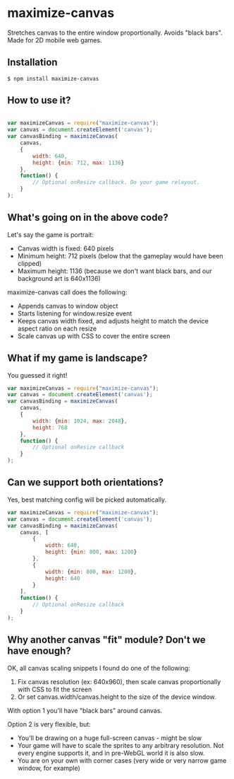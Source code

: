 # maximize-canvas

Stretches canvas to the entire window proportionally. Avoids "black bars". Made for 2D mobile web games.

## Installation

```
$ npm install maximize-canvas
``` 
 
## How to use it?  
  
 ```javascript
  
 var maximizeCanvas = require("maximize-canvas");
 var canvas = document.createElement('canvas');
 var canvasBinding = maximizeCanvas(
     canvas,
     {
         width: 640,
         height: {min: 712, max: 1136} 
     },
     function() {
         // Optional onResize callback. Do your game relayout.
     }
 );
 ``` 
## What's going on in the above code?
Let's say the game is portrait: 
  
  * Canvas width is fixed: 640 pixels
  * Minimum height: 712 pixels (below that the gameplay would have been clipped)
  * Maximum height: 1136 (because we don't want black bars, and our background art is 640x1136)

maximize-canvas call does the following:

 * Appends canvas to window object
 * Starts listening for window.resize event
 * Keeps canvas width fixed, and adjusts height to match the device aspect ratio on each resize
 * Scale canvas up with CSS to cover the entire screen
    
## What if my game is landscape? 

You guessed it right! 

 ```javascript
 var maximizeCanvas = require("maximize-canvas");
 var canvas = document.createElement('canvas');
 var canvasBinding = maximizeCanvas(
     canvas,
     {
         width: {min: 1024, max: 2048},
         height: 768  
     },
     function() {
         // Optional onResize callback
     }
 );
 ```

## Can we support both orientations? 

Yes, best matching config will be picked automatically.

```javascript
var maximizeCanvas = require("maximize-canvas");
var canvas = document.createElement('canvas');
var canvasBinding = maximizeCanvas(
    canvas, [
        {
            width: 640, 
            height: {min: 800, max: 1200}
        },        
        {
            width: {min: 800, max: 1200}, 
            height: 640
        }
    ],
    function() {
        // Optional onResize callback
    }
);
```

## Why another canvas "fit" module? Don't we have enough? 

OK, all canvas scaling snippets I found do one of the following:

1. Fix canvas resolution (ex: 640x960), then scale canvas proportionally with CSS to fit the screen
2. Or set canvas.width/canvas.height to the size of the device window.

With option 1 you'll have "black bars" around canvas. 

Option 2 is very flexible, but: 
* You'll be drawing on a huge full-screen canvas - might be slow
* Your game will have to scale the sprites to any arbitrary resolution. Not every engine supports it, and in pre-WebGL
world it is also slow.
* You are on your own with corner cases (very wide or very narrow game window, for example)
 
